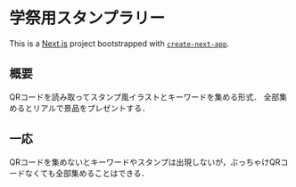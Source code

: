 # 学祭用スタンプラリー

This is a [Next.js](https://nextjs.org/) project bootstrapped with [`create-next-app`](https://github.com/vercel/next.js/tree/canary/packages/create-next-app).

## 概要

QRコードを読み取ってスタンプ風イラストとキーワードを集める形式．
全部集めるとリアルで景品をプレゼントする．


## 一応
QRコードを集めないとキーワードやスタンプは出現しないが，ぶっちゃけQRコードなくても全部集めることはできる．
